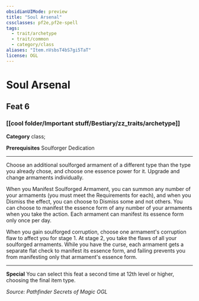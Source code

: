 ```yaml
---
obsidianUIMode: preview
title: "Soul Arsenal"
cssclasses: pf2e,pf2e-spell
tags:
  - trait/archetype
  - trait/common
  - category/class
aliases: "Item.nVsbsT4bS7gi5TaT"
license: OGL
---
```

# Soul Arsenal
## Feat 6
### [[cool folder/Important stuff/Bestiary/zz_traits/archetype]]

**Category** class; 



**Prerequisites** Soulforger Dedication
* * *
Choose an additional soulforged armament of a different type than the type you already chose, and choose one essence power for it. Upgrade and change armaments individually.

When you Manifest Soulforged Armament, you can summon any number of your armaments (you must meet the Requirements for each), and when you Dismiss the effect, you can choose to Dismiss some and not others. You can choose to manifest the essence form of any number of your armaments when you take the action. Each armament can manifest its essence form only once per day.

When you gain soulforged corruption, choose one armament's corruption flaw to affect you for stage 1. At stage 2, you take the flaws of all your soulforged armaments. While you have the curse, each armament gets a separate flat check to manifest its essence form, and failing prevents you from manifesting only that armament's essence form.

* * *

**Special** You can select this feat a second time at 12th level or higher, choosing the final item type.

*Source: Pathfinder Secrets of Magic*
*OGL*